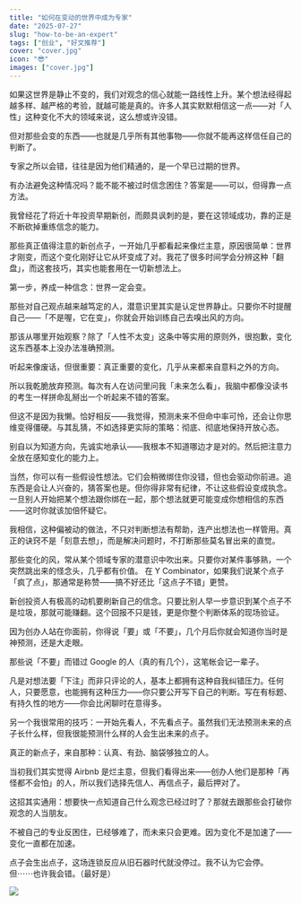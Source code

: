 ```yaml
---
title: "如何在变动的世界中成为专家"
date: "2025-07-27"
slug: "how-to-be-an-expert"
tags: ["创业", "好文推荐"]
cover: "cover.jpg"
icon: "😎"
images: ["cover.jpg"]
---
```

如果这世界是静止不变的，我们对观念的信心就能一路线性上升。某个想法经得起越多样、越严格的考验，就越可能是真的。许多人其实默默相信这一点——对「人性」这种变化不大的领域来说，这么想或许没错。



但对那些会变的东西——也就是几乎所有其他事物——你就不能再这样信任自己的判断了。



专家之所以会错，往往是因为他们精通的，是一个早已过期的世界。



有办法避免这种情况吗？能不能不被过时信念困住？答案是——可以，但得靠一点方法。



我曾经花了将近十年投资早期新创，而颇具讽刺的是，要在这领域成功，靠的正是不断砍掉重练信念的能力。



那些真正值得注意的新创点子，一开始几乎都看起来像烂主意，原因很简单：世界才刚变，而这个变化刚好让它从坏变成了对。我花了很多时间学会分辨这种「翻盘」，而这套技巧，其实也能套用在一切新想法上。



第一步，养成一种信念：世界一定会变。



那些对自己观点越来越笃定的人，潜意识里其实是认定世界静止。只要你不时提醒自己——「不是喔，它在变」，你就会开始训练自己去嗅出风的方向。



那该从哪里开始观察？除了「人性不太变」这条中等实用的原则外，很抱歉，变化这东西基本上没办法准确预测。



听起来像废话，但很重要：真正重要的变化，几乎从来都来自意料之外的方向。



所以我乾脆放弃预测。每次有人在访问里问我「未来怎么看」，我脑中都像没读书的考生一样拼命乱掰出一个听起来不错的答案。



但这不是因为我懒。恰好相反——我觉得，预测未来不但命中率可怜，还会让你思维变得僵硬。与其乱猜，不如选择更实际的策略：彻底、彻底地保持开放心态。



别自以为知道方向，先诚实地承认——我根本不知道哪边才是对的。然后把注意力全放在感知变化的能力上。



当然，你可以有一些假设性想法。它们会稍微绑住你没错，但也会驱动你前进。追东西是会让人兴奋的，猜答案也是。但你得非常有纪律，不让这些假设变成执念。
一旦别人开始把某个想法跟你绑在一起，那个想法就更可能变成你想相信的东西——这时你就该加倍怀疑它。



我相信，这种偏被动的做法，不只对判断想法有帮助，连产出想法也一样管用。真正的诀窍不是「刻意去想」，而是解决问题时，不打断那些莫名冒出来的直觉。



那些变化的风，常从某个领域专家的潜意识中吹出来。只要你对某件事够熟，一个突然跳出来的怪念头，几乎都有价值。
在 Y Combinator，如果我们说某个点子「疯了点」，那通常是称赞——搞不好还比「这点子不错」更赞。



新创投资人有极高的动机要刷新自己的信念。只要比别人早一步意识到某个点子不是垃圾，那就可能赚翻。这个回报不只是钱，更是你整个判断体系的现场验证。



因为创办人站在你面前，你得说「要」或「不要」，几个月后你就会知道你当时是神预测，还是大走眼。



那些说「不要」而错过 Google 的人（真的有几个），这笔帐会记一辈子。



凡是对想法要「下注」而非只评论的人，基本上都拥有这种自我纠错压力。任何人，只要愿意，也能拥有这种压力——你只要公开写下自己的判断。写在有标题、有持久性的地方——你会比闲聊时在意得多。



另一个我很常用的技巧：一开始先看人，不先看点子。虽然我们无法预测未来的点子长什么样，但我很能预测什么样的人会生出未来的点子。



真正的新点子，来自那种：认真、有劲、脑袋够独立的人。



当初我们其实觉得 Airbnb 是烂主意，但我们看得出来——创办人他们是那种「再怪都不会怕」的人，所以我们选择先信人、再信点子，最后押对了。



这招其实通用：想要快一点知道自己什么观念已经过时了？那就去跟那些会打破你观念的人当朋友。



不被自己的专业反困住，已经够难了，而未来只会更难。因为变化不是加速了——变化一直都在加速。



点子会生出点子，这场连锁反应从旧石器时代就没停过。我不认为它会停。
但⋯⋯也许我会错。（最好是）




![](https://prod-files-secure.s3.us-west-2.amazonaws.com/112d0858-5090-4d34-a606-b75eb8d65fd2/46476355-9cf3-4e99-9b7a-3531bc426380/1000202064.png?X-Amz-Algorithm=AWS4-HMAC-SHA256&X-Amz-Content-Sha256=UNSIGNED-PAYLOAD&X-Amz-Credential=ASIAZI2LB4667CI6FMHN%2F20250910%2Fus-west-2%2Fs3%2Faws4_request&X-Amz-Date=20250910T035013Z&X-Amz-Expires=3600&X-Amz-Security-Token=IQoJb3JpZ2luX2VjEHoaCXVzLXdlc3QtMiJGMEQCICCBbToSLfrk41C55D1B3oXiiHHDWkkn70DVUV%2BHu9TXAiAgpHTyxDi27UdsVY9OCxH9l4RseSz1oz2Qrt7sjCIHXyqIBAjj%2F%2F%2F%2F%2F%2F%2F%2F%2F%2F8BEAAaDDYzNzQyMzE4MzgwNSIMSOTnY5PpUHewmvr5KtwD%2BOvSGyNn%2BSwNx5%2Fwi3b%2BYzaM8uvIn6mP8%2BzVntKrLJPIbibZmE8OOR5Z3%2Frhx%2FdUKQkNubaQ8LvK2jGfQVJ98wudqDkV%2B%2FakzO5ntYvSAv4WGi3t2MYe95Xih128rRrH3uLX%2FBLxe%2F0zGKeW7q1ApenFHiJGSSigNsPuGK6hcrgYsgSlCH16X8f0zOI7CSOABLhc3NdwUZ5hRUcd5wO4qXph6QMq6OS0oIEE7wcPoNrZCQY%2Bq2awf3Wify4wL6k2V1n%2Fo9AAoXDHMBmt%2BSz0KWVfSicnLPVWRoBi0NFwDZocAsOjbhpzxEXYAjvJ3JoDdLmUpMg4V7lDaqMeRfrg4E6dV%2FrBkYiWaqTXFcW1IFP0JUNOmp2KWubBVlEXCWYLtV0CwWs4UszniiJzA2w%2FFDAotwz0VrtLIpdD4szCtVZV2ff5YAe5yFZ%2FqbVct5ihRGTo5xjChRkAmylO9VnQcuYS5s7ulx8Tk0qhHv6ibF3BkKn0vf%2Fibf3YAXxNf%2F2ALfFCkuZ8TCQIB0n%2FQ%2Fwxr7rkR669AmNLyYASV%2F5b76WYFh2zB40j47ffxDnzXqYwFp5lb1qpg8fbwf6iIY1fpW6SulrFoaaKAPmwYaO2nyuEKgB86H58P0vehakwpbaDxgY6pgH2lSpcPLvE%2BACAmjSNPxPQ9hXTh%2Fc84JUPK9VXJox463KtKQ3tgfbDtnAof6WinfhZoutXepJ2YKmZs4%2Fjr0QEyg765D0ak%2B%2FYgclOIUYpHdqosvbgxobvKvm5rqA6g0awueMyq0fiHtjcTJEHqzOLPCG0R4GAhZAM1o1mkyv2wuzSeZ%2Br6B4VcV8SKYg5HUBcAM5tgj2roqapIlK3mQJhkypE68bM&X-Amz-Signature=605d55c23de1d915419efc6dc4aa1660b959c91921f01e2f6c7c45723a6ab3b5&X-Amz-SignedHeaders=host&x-amz-checksum-mode=ENABLED&x-id=GetObject)

